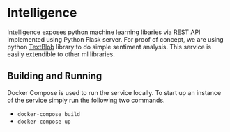 # Intelligence

Intelligence exposes python machine learning libaries via REST API implemented using Python Flask server. For proof of concept, we are using python [TextBlob](http://textblob.readthedocs.io/en/dev/quickstart.html) library to do simple sentiment analysis. This service is easily extendible to other ml libraries.


## Building and Running

Docker Compose is used to run the service locally. To start up an instance of the service simply run the following two commands.

* `docker-compose build`
* `docker-compose up`